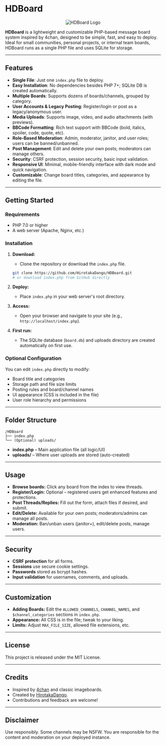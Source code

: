 # HDBoard

<p align="center">
  <img src="https://github.com/user-attachments/assets/86b8fd56-cc5f-46a7-bc15-ba88dd096f8f" alt="HDBoard Logo">
</p>

**HDBoard** is a lightweight and customizable PHP-based message board system inspired by 4chan, designed to be simple, fast, and easy to deploy. Ideal for small communities, personal projects, or internal team boards, HDBoard runs as a single PHP file and uses SQLite for storage.

---

## Features

- **Single File**: Just one `index.php` file to deploy.
- **Easy Installation**: No dependencies besides PHP 7+; SQLite DB is created automatically.
- **Multiple Boards**: Supports dozens of boards/channels, grouped by category.
- **User Accounts & Legacy Posting**: Register/login or post as a legacy/anonymous user.
- **Media Uploads**: Supports image, video, and audio attachments (with previews).
- **BBCode Formatting**: Rich text support with BBCode (bold, italics, spoiler, code, quote, etc).
- **Role-Based Moderation**: Admin, moderator, janitor, and user roles; users can be banned/unbanned.
- **Post Management**: Edit and delete your own posts; moderators can manage others.
- **Security**: CSRF protection, session security, basic input validation.
- **Responsive UI**: Minimal, mobile-friendly interface with dark mode and quick navigation.
- **Customizable**: Change board titles, categories, and appearance by editing the file.

---

## Getting Started

### Requirements

- PHP 7.0 or higher
- A web server (Apache, Nginx, etc.)

### Installation

1. **Download:**
   - Clone the repository or download the `index.php` file.

   ```bash
   git clone https://github.com/HirotakaDango/HDBoard.git
   # or download index.php from GitHub directly
   ```

2. **Deploy:**
   - Place `index.php` in your web server's root directory.

3. **Access:**
   - Open your browser and navigate to your site (e.g., `http://localhost/index.php`).

4. **First run:**
   - The SQLite database (`board.db`) and uploads directory are created automatically on first use.

### Optional Configuration

You can edit `index.php` directly to modify:

- Board title and categories
- Storage path and file size limits
- Posting rules and board/channel names
- UI appearance (CSS is included in the file)
- User role hierarchy and permissions

---

## Folder Structure

```
/HDBoard
├── index.php
└── (Optional) uploads/
```
- **index.php** – Main application file (all logic/UI)
- **uploads/** – Where user uploads are stored (auto-created)

---

## Usage

- **Browse boards:** Click any board from the index to view threads.
- **Register/Login:** Optional – registered users get enhanced features and protections.
- **Post Threads/Replies:** Fill out the form, attach files if desired, and submit.
- **Edit/Delete:** Available for your own posts; moderators/admins can manage all posts.
- **Moderation:** Ban/unban users (janitor+), edit/delete posts, manage users.

---

## Security

- **CSRF protection** for all forms.
- **Sessions** use secure cookie settings.
- **Passwords** stored as bcrypt hashes.
- **Input validation** for usernames, comments, and uploads.

---

## Customization

- **Adding Boards:** Edit the `ALLOWED_CHANNELS`, `CHANNEL_NAMES`, and `$channel_categories` sections in `index.php`.
- **Appearance:** All CSS is in the file; tweak to your liking.
- **Limits:** Adjust `MAX_FILE_SIZE`, allowed file extensions, etc.

---

## License

This project is released under the MIT License.

---

## Credits

- Inspired by [4chan](https://4chan.org/) and classic imageboards.
- Created by [HirotakaDango](https://github.com/HirotakaDango).
- Contributions and feedback are welcome!

---

## Disclaimer

Use responsibly. Some channels may be NSFW. You are responsible for the content and moderation on your deployed instance.
